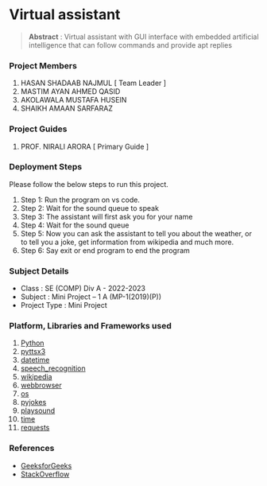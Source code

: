 # Virtual assistant

> **Abstract** : Virtual assistant with GUI interface  with embedded artificial intelligence that can follow commands and provide apt replies

### Project Members
1. HASAN SHADAAB NAJMUL  [ Team Leader ] 
2. MASTIM AYAN AHMED QASID 
3. AKOLAWALA MUSTAFA HUSEIN 
4. SHAIKH AMAAN SARFARAZ 

### Project Guides
1. PROF. NIRALI ARORA  [ Primary Guide ] 

### Deployment Steps
Please follow the below steps to run this project.
1. Step 1: Run the program on vs code.
2. Step 2: Wait for the sound queue to speak
3. Step 3: The assistant will first ask you for your name
4. Step 4: Wait for the sound queue
5. Step 5: Now you can ask the assistant to tell you about the weather, or to tell you a joke, get information from wikipedia and much more.
6. Step 6: Say exit or end program to end the program

### Subject Details
- Class : SE (COMP) Div A - 2022-2023
- Subject : Mini Project – 1 A  (MP-1(2019)(P))
- Project Type : Mini Project

### Platform, Libraries and Frameworks used
1. [Python](https://www.python.org/)
2. [pyttsx3](https://pypi.org/project/pyttsx3/)
3. [datetime](https://docs.python.org/3/library/datetime.html)
4. [speech_recognition](https://pypi.org/project/SpeechRecognition/)
5. [wikipedia](https://pypi.org/project/wikipedia/)
6. [webbrowser](https://docs.python.org/3/library/webbrowser.html)
7. [os](https://docs.python.org/3/library/os.html)
8. [pyjokes](https://pypi.org/project/pyjokes/)
9. [playsound](https://pypi.org/project/playsound/)
10. [time](https://docs.python.org/3/library/time.html)
11. [requests](https://pypi.org/project/requests/)


### References
- [GeeksforGeeks](https://www.geeksforgeeks.org/)
- [StackOverflow](https://stackoverflow.com/)
